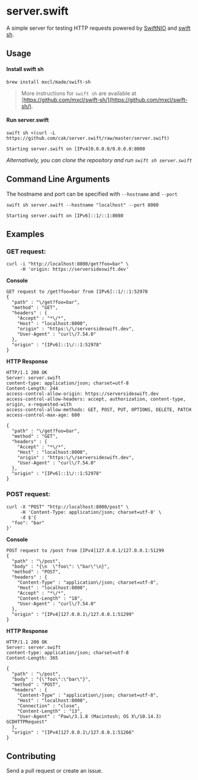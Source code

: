 # server.swift

A simple server for testing HTTP requests powered by [SwiftNIO](https://github.com/apple/swift-nio) and [swift sh](https://github.com/mxcl/swift-sh).

## Usage

#### Install swift sh
```console
brew install mxcl/made/swift-sh
```

> More instructions for `swift sh` are available at [https://github.com/mxcl/swift-sh/](https://github.com/mxcl/swift-sh/).

#### Run server.swift
```console
swift sh <(curl -L https://github.com/cak/server.swift/raw/master/server.swift)
```

```console
Starting server.swift on [IPv4]0.0.0.0/0.0.0.0:8000
```

*Alternatively, you can clone the repository and run `‌swift sh server.swift`*

## Command Line Arguments
The hostname and port can be specified with `--hostname` and `--port`

```console
swift sh server.swift --hostname "localhost" --port 8080
```

```console
Starting server.swift on [IPv6]::1/::1:8080
```

## Examples

### GET request:

```console
curl -i "http://localhost:8000/get?foo=bar" \
     -H 'origin: https://serversideswift.dev'
```

**Console**

```console
GET request to /get?foo=bar from [IPv6]::1/::1:52978
{
  "path" : "\/get?foo=bar",
  "method" : "GET",
  "headers" : {
    "Accept" : "*\/*",
    "Host" : "localhost:8000",
    "origin" : "https:\/\/serversideswift.dev",
    "User-Agent" : "curl\/7.54.0"
  },
  "origin" : "[IPv6]::1\/::1:52978"
}
```

**HTTP Response**

```HTTP
HTTP/1.1 200 OK
Server: server.swift
content-type: application/json; charset=utf-8
Content-Length: 244
access-control-allow-origin: https://serversideswift.dev
access-control-allow-headers: accept, authorization, content-type, origin, x-requested-with
access-control-allow-methods: GET, POST, PUT, OPTIONS, DELETE, PATCH
access-control-max-age: 600

{
  "path" : "\/get?foo=bar",
  "method" : "GET",
  "headers" : {
    "Accept" : "*\/*",
    "Host" : "localhost:8000",
    "origin" : "https:\/\/serversideswift.dev",
    "User-Agent" : "curl\/7.54.0"
  },
  "origin" : "[IPv6]::1\/::1:52978"
}
```

### POST request:

```console
curl -X "POST" "http://localhost:8000/post" \
     -H 'Content-Type: application/json; charset=utf-8' \
     -d $'{
  "foo": "bar"
}'
```

**Console**

```console
POST request to /post from [IPv4]127.0.0.1/127.0.0.1:51299
{
  "path" : "\/post",
  "body" : "{\n  \"foo\": \"bar\"\n}",
  "method" : "POST",
  "headers" : {
    "Content-Type" : "application\/json; charset=utf-8",
    "Host" : "localhost:8000",
    "Accept" : "*\/*",
    "Content-Length" : "18",
    "User-Agent" : "curl\/7.54.0"
  },
  "origin" : "[IPv4]127.0.0.1\/127.0.0.1:51299"
}
```

**HTTP Response**

```HTTP
HTTP/1.1 200 OK
Server: server.swift
content-type: application/json; charset=utf-8
Content-Length: 365

{
  "path" : "\/post",
  "body" : "{\"foo\":\"bar\"}",
  "method" : "POST",
  "headers" : {
    "Content-Type" : "application\/json; charset=utf-8",
    "Host" : "localhost:8000",
    "Connection" : "close",
    "Content-Length" : "13",
    "User-Agent" : "Paw\/3.1.8 (Macintosh; OS X\/10.14.3) GCDHTTPRequest"
  },
  "origin" : "[IPv4]127.0.0.1\/127.0.0.1:51266"
}
```

## Contributing

Send a pull request or create an issue.
